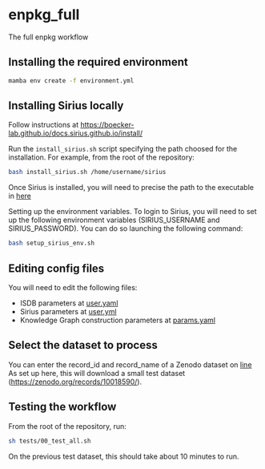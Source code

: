 # enpkg_full
The full enpkg workflow


## Installing the required environment

```bash
mamba env create -f environment.yml
```

## Installing Sirius locally

Follow instructions at https://boecker-lab.github.io/docs.sirius.github.io/install/

Run the `install_sirius.sh` script specifying the path choosed for the installation. For example, from the root of the repository:

```bash
bash install_sirius.sh /home/username/sirius
```

Once Sirius is installed, you will need to precise the path to the executable in [here](https://github.com/enpkg/enpkg_full/blob/6064834e9dbec131c923c95e62dbf6eb208fc1ab/04_enpkg_sirius_canopus/configs/user/user.yml#L3)

Setting up the environment variables. To login to Sirius, you will need to set up the following environment variables (SIRIUS_USERNAME and SIRIUS_PASSWORD). You can do so launching the following command:

```bash
bash setup_sirius_env.sh
```


## Editing config files

You will need to edit the following files:

- ISDB parameters at [user.yaml](https://github.com/enpkg/enpkg_full/blob/6064834e9dbec131c923c95e62dbf6eb208fc1ab/03_enpkg_mn_isdb_isdb_taxo/configs/user/user.yaml)
- Sirius parameters at [user.yml](https://github.com/enpkg/enpkg_full/blob/6064834e9dbec131c923c95e62dbf6eb208fc1ab/04_enpkg_sirius_canopus/configs/user/user.yml)
- Knowledge Graph construction parameters at [params.yaml](https://github.com/enpkg/enpkg_full/blob/6064834e9dbec131c923c95e62dbf6eb208fc1ab/06_enpkg_graph_builder/config/params.yaml)


## Select the dataset to process

You can enter the record_id and record_name of a Zenodo dataset on [line](https://github.com/enpkg/enpkg_full/blob/23203ce9f54dff7552244155df85134d16219a27/tests/test_data_organization.py#L8)
As set up here, this will download a small test dataset (https://zenodo.org/records/10018590/).

## Testing the workflow

From the root of the repository, run:

```bash
sh tests/00_test_all.sh
```

On the previous test dataset, this should take about 10 minutes to run.